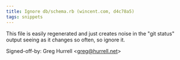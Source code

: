 ```yaml
---
title: Ignore db/schema.rb (wincent.com, d4c78a5)
tags: snippets
---
```


This file is easily regenerated and just creates noise in the "git status" output seeing as it changes so often, so ignore it.

Signed-off-by: Greg Hurrell &lt;greg@hurrell.net&gt;

